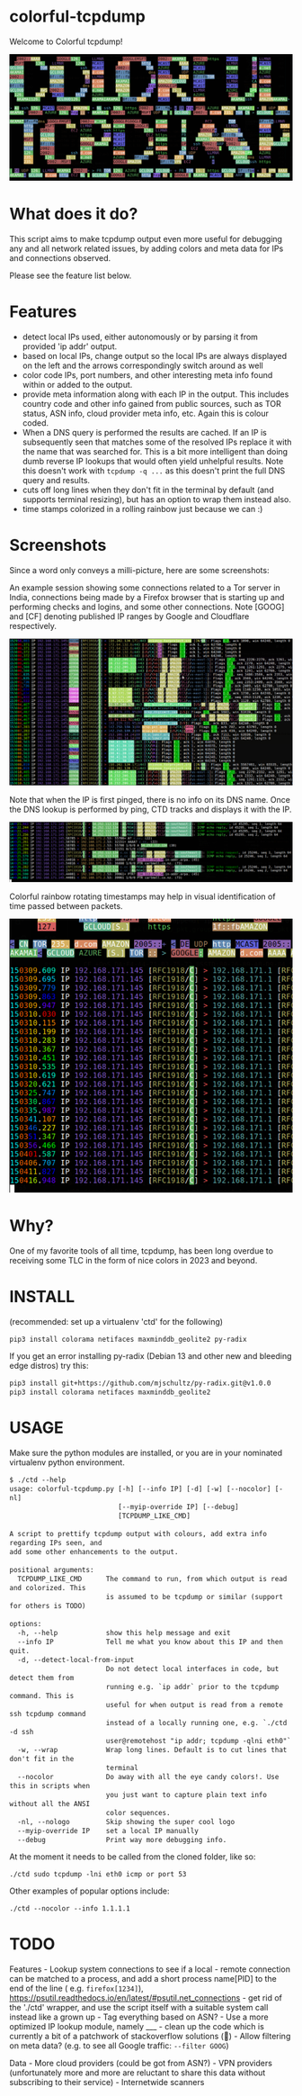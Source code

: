 # colorful-tcpdump

Welcome to Colorful tcpdump!

![Colorful Tcpdump logo](ctd-logo-cropped.png)

# What does it do?

This script aims to make tcpdump output even more useful for debugging any and all network related issues, by adding colors and meta data for IPs and connections observed.

Please see the feature list below.

# Features

- detect local IPs used, either autonomously or by parsing it from provided 'ip addr' output.
- based on local IPs, change output so the local IPs are always displayed on the left and the arrows correspondingly switch around as well
- color code IPs, port numbers, and other interesting meta info found within or added to the output.
- provide meta information along with each IP in the output. This includes country code and other info gained from public sources, such as TOR status, ASN info, cloud provider meta info, etc. Again this is colour coded.
- When a DNS query is performed the results are cached. If an IP is subsequently seen that matches some of the resolved IPs replace it with the name that was searched for. This is a bit more intelligent than doing dumb reverse IP lookups that would often yield unhelpful results. Note this doesn't work with `tcpdump -q ...` as this doesn't print the full DNS query and results.
- cuts off long lines when they don't fit in the terminal by default (and supports terminal resizing), but has an option to wrap them instead also.
- time stamps colorized in a rolling rainbow just because we can :)

# Screenshots

Since a word only conveys a milli-picture, here are some screenshots:

An example session showing some connections related to a Tor server in India, connections being made by a Firefox browser that is starting up and performing checks and logins, and some other connections. Note [GOOG] and [CF] denoting published IP ranges by Google and Cloudflare respectively.

![Example session 1](example-firefox-session-starting-cropped.png)

Note that when the IP is first pinged, there is no info on its DNS name. Once the DNS lookup is performed by ping, CTD tracks and displays it with the IP.

![DNS resolution tracking](ctd-dns-c.cc-cropped.png)

Colorful rainbow rotating timestamps may help in visual identification of time passed between packets.

![Colorful timestamps](ctd-rainbow-timestamps-cropped.png)


# Why?

One of my favorite tools of all time, tcpdump, has been long overdue to receiving some TLC in the form of nice colors in 2023 and beyond.

# INSTALL

(recommended: set up a virtualenv 'ctd' for the following)

```
pip3 install colorama netifaces maxminddb_geolite2 py-radix
```

If you get an error installing py-radix (Debian 13 and other new and bleeding edge distros) try this:

```
pip3 install git+https://github.com/mjschultz/py-radix.git@v1.0.0 
pip3 install colorama netifaces maxminddb_geolite2
```
# USAGE

Make sure the python modules are installed, or you are in your nominated virtualenv python environment.

```
$ ./ctd --help
usage: colorful-tcpdump.py [-h] [--info IP] [-d] [-w] [--nocolor] [-nl]
                           [--myip-override IP] [--debug]
                           [TCPDUMP_LIKE_CMD]

A script to prettify tcpdump output with colours, add extra info regarding IPs seen, and
add some other enhancements to the output.

positional arguments:
  TCPDUMP_LIKE_CMD      The command to run, from which output is read and colorized. This
                        is assumed to be tcpdump or similar (support for others is TODO)

options:
  -h, --help            show this help message and exit
  --info IP             Tell me what you know about this IP and then quit.
  -d, --detect-local-from-input
                        Do not detect local interfaces in code, but detect them from
                        running e.g. `ip addr` prior to the tcpdump command. This is
                        useful for when output is read from a remote ssh tcpdump command
                        instead of a locally running one, e.g. `./ctd -d ssh
						user@remotehost "ip addr; tcpdump -qlni eth0"`
  -w, --wrap            Wrap long lines. Default is to cut lines that don't fit in the
                        terminal
  --nocolor             Do away with all the eye candy colors!. Use this in scripts when
                        you just want to capture plain text info without all the ANSI
                        color sequences.
  -nl, --nologo         Skip showing the super cool logo
  --myip-override IP    set a local IP manually
  --debug               Print way more debugging info.

```

At the moment it needs to be called from the cloned folder, like so:

```
./ctd sudo tcpdump -lni eth0 icmp or port 53
```

Other examples of popular options include:

```
./ctd --nocolor --info 1.1.1.1
```



# TODO

Features
	- Lookup system connections to see if a local - remote connection can be matched to a process, and add a short process name[PID] to the end of the line ( e.g. `firefox[1234]`), https://psutil.readthedocs.io/en/latest/#psutil.net_connections
	- get rid of the './ctd' wrapper, and use the script itself with a suitable system call instead like a grown up
	- Tag everything based on ASN?
	- Use a more optimized IP lookup module, namely ___
	- clean up the code which is currently a bit of a patchwork of stackoverflow solutions (🙈)
	- Allow filtering on meta data? (e.g. to see all Google traffic: `--filter GOOG`)

Data
	- More cloud providers (could be got from ASN?)
	- VPN providers (unfortunately more and more are reluctant to share this data without subscribing to their service)
	- Internetwide scanners
